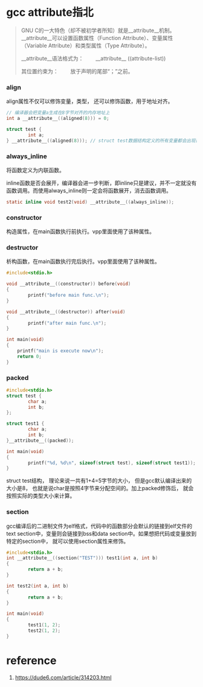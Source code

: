 # gcc attribute指北

>
>
>GNU C的一大特色（却不被初学者所知）就是__attribute__机制。__attribute__可以设置函数属性（Function Attribute）、变量属性（Variable Attribute）和类型属性（Type Attribute）。
>
>\_\_attribute\_\_语法格式为：
>　　\_\_attribute\_\_ ((attribute-list))
>
>其位置约束为：
>　　放于声明的尾部“；”之前。

### align

align属性不仅可以修饰变量，类型， 还可以修饰函数，用于地址对齐。

```c
// 编译器会把变量a生成在8字节对齐的内存地址上
int a __attribute__((aligned(8))) = 0;

struct test {
        int a;
} __attribute__((aligned(8))); // struct test数据结构定义的所有变量都会出现在8字节对齐的内存上
```

### always_inline

将函数定义为内联函数。

inline函数是否会展开，编译器会进一步判断，即inline只是建议，并不一定就没有函数调用。而使用always_inline则一定会将函数展开，消去函数调用。

```c
static inline void test2(void) __attribute__((always_inline)); 
```

### constructor

构造属性，在main函数执行前执行。vpp里面使用了该种属性。

### destructor

析构函数，在main函数执行完后执行。vpp里面使用了该种属性。

```c
#include<stdio.h>

void __attribute__((constructor)) before(void)
{
        printf("before main func.\n");
}

void __attribute__((destructor)) after(void)
{
        printf("after main func.\n");
}

int main(void)
{
    printf("main is execute now\n");
    return 0;
}
```

### packed

```c
#include<stdio.h>
struct test {
        char a;
        int b;
};

struct test1 {
        char a;
        int b;
}__attribute__((packed));

int main(void)
{
        printf("%d, %d\n", sizeof(struct test), sizeof(struct test1));
}
```

struct test结构， 理论来说一共有1+4=5字节的大小， 但是gcc默认编译出来的大小是8， 也就是说char是按照4字节来分配空间的。加上packed修饰后， 就会按照实际的类型大小来计算。 

### section

gcc编译后的二进制文件为elf格式，代码中的函数部分会默认的链接到elf文件的text section中，变量则会链接到bss和data section中。如果想把代码或变量放到特定的section中， 就可以使用section属性来修饰。

```c
#include<stdio.h>
int __attribute__((section("TEST"))) test1(int a, int b)
{
        return a + b;
}

int test2(int a, int b)
{
        return a + b;
}

int main(void)
{
        test1(1, 2);
        test2(1, 2);
}
```

# reference

1. https://dude6.com/article/314203.html
